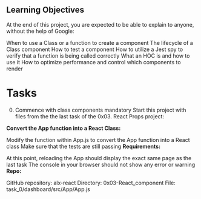 ## Learning Objectives
At the end of this project, you are expected to be able to explain to anyone, without the help of Google:

When to use a Class or a function to create a component
The lifecycle of a Class component
How to test a component
How to utilize a Jest spy to verify that a function is being called correctly
What an HOC is and how to use it
How to optimize performance and control which components to render
# Tasks
0. Commence with class components
mandatory
Start this project with files from the the last task of the 0x03. React Props project:

__Convert the App function into a React Class:__

Modify the function within App.js to convert the App function into a React class
Make sure that the tests are still passing
**Requirements:**

At this point, reloading the App should display the exact same page as the last task
The console in your browser should not show any error or warning
__Repo:__

GitHub repository: alx-react
Directory: 0x03-React_component
File: task_0/dashboard/src/App/App.js